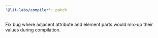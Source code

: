 ```yaml
---
'@lit-labs/compiler': patch
---
```


Fix bug where adjacent attribute and element parts would mix-up their values
during compilation.
